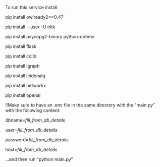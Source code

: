 To run this service install:

  pip install owlready2==0.47
  
  pip install --user -U nltk
  
  pip install psycopg2-binary python-dotenv
  
  pip install flask

  pip install cdlib
  
  pip install igraph

  pip install leidenalg

  pip install networkx

  pip install openai

  !!Make sure to have an .env file in the same directory with the "main.py" with the following content:
  
dbname=*fill_from_db_details*

user=*fill_from_db_details*

password=*fill_from_db_details*

host=*fill_from_db_details*

  ...and then run "python main.py"
